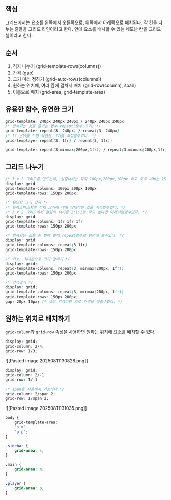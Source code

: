 ## 핵심
그리드에서는 요소를 왼쪽에서 오른쪽으로, 위쪽에서 아래쪽으로 배치된다. 각 칸을 나누는 줄들을 그리드 라인이라고 한다. 안에 요소를 배치할 수 있는 네모난 칸을 그리드 셀이라고 한다.

## 순서
1. 격자 나누기 (grid-template-rows(columns))
2. 간격 (gap)
3. 크기 미리 정하기 (grid-auto-rows(columns))
4. 원하는 위치에, 여러 칸에 걸쳐서 배치 (grid-row(column), span)
5. 이름으로 배치 (grid-area, grid-template-area)

## 유용한 함수, 유연한 크기
```CSS
grid-template: 240px 240px 240px / 240px 240px 240px
/* 반복되는 것을 줄이는 함수 repeat(횟수,크기) */
grid-template: repeat(3, 240px) / repeat(3, 240px)
/* fr 단위를 쓰면 유연한 크기를 지정할수있다. */
grid-templaye: repeat(3, 1fr) / repeat(3, 1fr);
```

```css
grid-template: repeat(3,minmax(200px,1fr)) / repeat(3,minmax(200px,1fr))
```

## 그리드 나누기
```CSS
/* 3 x 2 그리드를 만드는데, 컬럼너비는 각각 100px,200px,100px 이고 로우 너비는 150px 200px일때 */
display: grid
grid-template-columns: 100px 200px 100px
grid-template-rows: 150px 200px;
```
```CSS
/* 유연한 크기 단위 */
/* 플렉스박스처럼 전체 크기에 대해 상대적인 값을 지정할수있다. */
/* 3 x 2 그리드에서 컬럼의 너비를 1:1:1로 하고 싶다면 아래처럼할수있다. */
display: grid
grid-template-columns: 1fr 1fr 1fr
grid-template-rows: 150px 200px
```
```CSS
/* 반복되는 값을 한 번에 쓸때 repeat함수로 한번에 쓸수있다. */
display: grid
grid-template-columns: repeat(3,1fr)
grid-template-rows: 150px 200px
```
```css
/* 최소, 최대값으로 크기 정하기 */
display: grid;
grid-template-columns: repeat(3, minmax(200px, 1fr))
grid-template-rows: 150px 200px
```
```css
/* 간격넣기 */
display: grid;
grid-template-columns: repeat(3, minmax(200px, 1fr))
grid-template-rows: 150px 200px;
gap: 20px 10px; /* 세로 간격이랑 가로 간격을 정할수있다. */
```


## 원하는 위치로 배치하기
`grid-column`과 `grid-row` 속성을 사용하면 원하는 위치에 요소를 배치할 수 있다.
```CSS
display: grid;
grid-column: 2/4;
grid-row: 1/3;
```

![[Pasted image 20250811130828.png]]
```CSS
display: grid;
grid-column: 2/-1
grid-row: 1/-1

/* span을 사용해서 가능하다 */
grid-column: 2/span 2;
grid-row: 1/span 2;
```
![[Pasted image 20250811131035.png]]
```CSS
body {
	grid-template-area:
	's m'
	'p p';
}

.sidebar {
	grid-area: s;
}

.main {
	grid-area: m;
}

.player {
	grid-area: p;
}
```